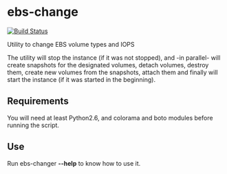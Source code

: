 # ebs-change

[![Build Status](http://jenkins-juliogonzalez.rhcloud.com/job/ebs-changer-build/badge/icon)](https://jenkins-juliogonzalez.rhcloud.com/job/ebs-changer-build/)

Utility to change EBS volume types and IOPS

The utility will stop the instance (if it was not stopped), and -in parallel- will create snapshots for the designated volumes, detach volumes, destroy them, create new volumes from the snapshots, attach them and finally will start the instance (if it was started in the beginning).

## Requirements

You will need at least Python2.6, and colorama and boto modules before running the script.

## Use

Run ebs-changer **--help** to know how to use it.
